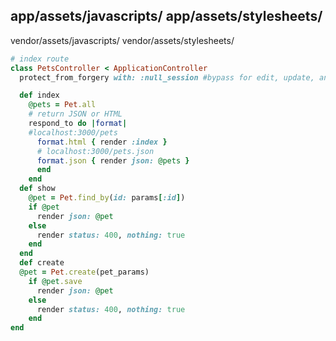 app/assets/javascripts/
app/assets/stylesheets/
---
<!-- none created assets go into vendor directory -->
vendor/assets/javascripts/
vendor/assets/stylesheets/

```ruby
# index route
class PetsController < ApplicationController
  protect_from_forgery with: :null_session #bypass for edit, update, and delet routes

  def index
    @pets = Pet.all
    # return JSON or HTML
    respond_to do |format|
    #localhost:3000/pets
      format.html { render :index }
      # localhost:3000/pets.json
      format.json { render json: @pets } 
      end
    end
  def show
    @pet = Pet.find_by(id: params[:id])
    if @pet
      render json: @pet
    else 
      render status: 400, nothing: true
    end
  end
  def create
  @pet = Pet.create(pet_params)
    if @pet.save
      render json: @pet
    else 
      render status: 400, nothing: true
    end
end
```

